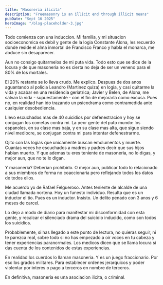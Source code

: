 ```yaml
---
title: "Masoneria ilicita"
description: "Freemasonry is an illicit end through illicit means"
pubDate: "Sept 16 2025"
heroImage: "/blog-placeholder-3.jpg"
---
```


Todo comienza con una induccion. Mi familia, y mi situacion socioeconomica
es debil y gente de la logia Constante Alona, les recuerdo donde reside el
alma inmortal de Francisco Franco y habla el monarca, me abduce sin desaparecer.

Aun no consigo quitarmelos de mi puta vida. Todo esto que se dice de la locura
y de que masoneria no es cierta no deja de ser un veneno para el 80% de los
mortales.

El 20% restante se lo lleva crudo. Me explico. Despues de dos anos aguantando
al policia Leandro (Martinez quiza) en logia, y casi quitarme la vida y acabar
en una residencia geriatrica; Javier y Belen, de Alona, me salvan la vida -
supuestamente - con el fin de mejorarla como excusa. Pues no, en realidad
han ido trazando un psicodrama como contramedida ante cualquier desobediencia.

Llevo escuchados mas de 40 suicidios por defenestracion y hoy se conjugan los
cometas contra mi. La peor gente del puto mundo: los espanoles, en su clase
mas baja, y en su clase mas alta, que sigue siendo nivel mediocre, se
conjugan contra mi para intentar defenestrarme.

Ojito con las logias que unicamente buscan emolumentos y muerte. Cuantas
veces he escuchados a madres y padres decir que sus hijos habian muerto.
Y que ademas tu eres teniente de masoneria, no lo digas, y mejor aun, que
no te lo digan.

Y masoneria? Deberian prohibirlo. O mejor aun, publicar todo lo relacionado
a sus miembros de forma no coaccionaria pero reflejando todos los datos
de todos ellos.

Me acuerdo yo de Rafael Felgueroso. Antes teniente de alcalde de una ciudad
llamada nortena. Hoy un funesto individuo. Resulta que es un inductor el tio.
Pues es un inductor. Insisto. Un delito penado con 3 anos y 6 meses de
carcel.

Lo dejo a modo de diario para manifestar mi disconformidad con esta gente, y
recalcar el silenciado drama del suicidio inducido, como son todos los
suicidios.

Probablemente, si has llegado a este punto de lectura, no quieras seguir, ni
te parezca real, sobre todo si no has empezado a oir voces en tu cabeza
y tener experiencias paranormales. Los medicos dicen que se llama locura si
das cuenta de los contenidos de estas experiencias.

En realidad los cuerdos lo llaman masoneria. Y es un juego fraccionario. Por
eso los grados militares. Para establecer ordenes jerarquicos y poder violentar
por interes o pago a terceros en nombre de terceros.

En definitiva, masoneria es una asociacion ilicita, o criminal.
